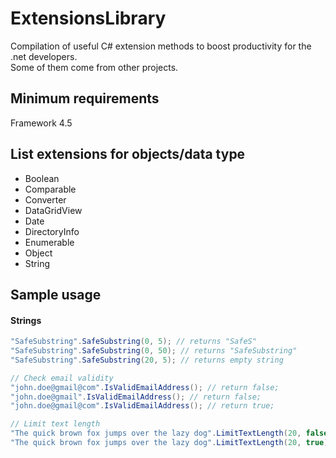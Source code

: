 # ExtensionsLibrary
Compilation of useful C# extension methods to boost productivity for the .net developers.<br>
Some of them come from other projects.

## Minimum requirements
Framework 4.5

## List extensions for objects/data type
- Boolean
- Comparable
- Converter
- DataGridView
- Date
- DirectoryInfo
- Enumerable
- Object
- String

## Sample usage
#### Strings
```C#
"SafeSubstring".SafeSubstring(0, 5); // returns "SafeS"
"SafeSubstring".SafeSubstring(0, 50); // returns "SafeSubstring"
"SafeSubstring".SafeSubstring(20, 5); // returns empty string

// Check email validity
"john.doe@gmail@com".IsValidEmailAddress(); // return false;
"john.doe@gmail".IsValidEmailAddress(); // return false;
"john.doe@gmail@com".IsValidEmailAddress(); // return true;

// Limit text length
"The quick brown fox jumps over the lazy dog".LimitTextLength(20, false); // returns "The quick brown fox"
"The quick brown fox jumps over the lazy dog".LimitTextLength(20, true); // returns "The quick brown f..."
```
